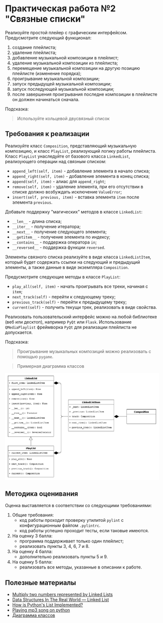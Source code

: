 # Практическая работа №2 "Связные списки"

Реализуйте простой плейер с графическим интерфейсом. Предусмотрите
следующий функционал:
1) создание плейлиста;
2) удаление плейлиста;
3) добавление музыкальной композиции в плейлист;
4) удаление музыкальной композиции из плейлиста;
5) перемещение музыкальной композиции на другую позицию плейлисте (изменение порядка);
6) проигрывание музыкальной композиции;
7) запуск предыдущей музыкальной композиции;
8) запуск последующей музыкальной композиции;
9) после завершения проигрывания последне композиции в плейлисте он
должен начинаться сначала.

Подсказка:
> Используйте кольцевой двусвязный список

##  Требования к реализации

Реализуйте класс `Composition`, представляющий музыкальную композицию, и
класс `PlayList`, реализующий логику работы плейлиста. Класс `PlayList`
унаследуйте от базового класса `LinkedList`, реализующего операции над
связным списком:
- `append_left(self, item)` - добавление элемента в начало списка;
- `append_right(self, item)` - добавление элемента в конец списка;
- `append(self, item)` - алиас для `append_right`;
- `remove(self, item)` - удаление элемента, при его отсутствии в списке
должно возбуждать исключение `ValueError`;
- `insert(self, previous, item)` - вставка элемента `item` после
элемента `previous`.

Добавьте поддержку "магических" методов в классе `LinkedList`:
- `__len__` - длина списка;
- `__iter__` - получение итератора;
- `__next__` - получение следующего элемента;
- `__getitem__` - получение элемента по индексу;
- `__contains__` - поддержка оператора `in`;
- `__reversed__` - поддержка функции `reversed`.

Элементы связного списка реализуйте в виде класса `LinkedListItem`,
который будет содержать ссылки на следующий и предыдущий элементы, а
также данные в виде экземпляра `Composition`.

Предусмотрите следующие методы в классе `PlayList`:
- `play_all(self, item)` - начать проигрывать все треки, начиная с `item`;
- `next_track(self)` - перейти к следующему треку;
- `previous_track(self)` - перейти к предыдущему треку;
- `current(self)` - получить текущи трек, реализовать в виде свойства.

Реализовать пользовательский интерфейс можно на любой библиотеке (веб
или десктоп), например `PyQt` или `Flask`. Использование
`QMediaPlaylist` фреймворка `PyQt` для реализации плейлиста не
допускается.

Подсказка:
> Проигрывание музыкальных композиций можно реализовать с помощью
> `pygame`.

> Примерная диаграмма классов

![Диаграмма классов](../../image/class_diagram.png)

<!-- ## Входные и выходные данные -->

## Методика оценивания

Оценка выставляется в соответствии со следующими требованиями:

1) Общие требования:
    - код работы проходит проверку утилитой `pylint` с конфигурационным
    файлом `.pylintrc`.
    - код работы успешно проходит тесты, если таковые имеются.
2) На оценку 3 балла:
    - программа поддерживает только один плейлист;
    - реализовать пункты 3, 4, 6, 7 и 8.
3) На оценку 4 балла:
    - дополнительно реализовать пункты 5 и 9.
4) На оценку 5 балла:
    - реализовать все методы, указанные в описании к работе. 

## Полезные материалы

- [Multiply two numbers represented by Linked Lists](https://www.geeksforgeeks.org/multiply-two-numbers-represented-linked-lists/)
- [Data Structures In The Real World — Linked List](https://medium.com/journey-of-one-thousand-apps/data-structures-in-the-real-world-508f5968545a)
- [How is Python's List Implemented?](https://stackoverflow.com/questions/3917574/how-is-pythons-list-implemented)
- [Playing mp3 song on python](https://stackoverflow.com/questions/20021457/playing-mp3-song-on-python)
- [Диаграмма классов](https://en.wikipedia.org/wiki/Class_diagram)
